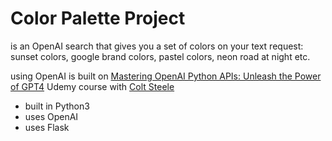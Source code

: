 # Color Palette Project

is an OpenAI search that gives you a set of colors on your text request: sunset colors, google brand colors, pastel colors, neon road at night etc.

using OpenAI is built on [Mastering OpenAI Python APIs: Unleash the Power of GPT4](https://www.udemy.com/course/mastering-openai) Udemy course with [Colt Steele](https://www.udemy.com/course/mastering-openai/#instructor-1)

- built in Python3
- uses OpenAI
- uses Flask
